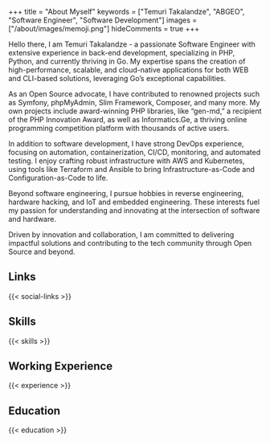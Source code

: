 +++
title = "About Myself"
keywords = ["Temuri Takalandze", "ABGEO", "Software Engineer", "Software Development"]
images = ["/about/images/memoji.png"]
hideComments = true
+++

Hello there, I am Temuri Takalandze - a passionate Software Engineer with extensive experience in back-end development, specializing in PHP, Python, and currently thriving in Go. My expertise spans the creation of high-performance, scalable, and cloud-native applications for both WEB and CLI-based solutions, leveraging Go’s exceptional capabilities.

As an Open Source advocate, I have contributed to renowned projects such as Symfony, phpMyAdmin, Slim Framework, Composer, and many more. My own projects include award-winning PHP libraries, like “gen-md,” a recipient of the PHP Innovation Award, as well as Informatics.Ge, a thriving online programming competition platform with thousands of active users.

In addition to software development, I have strong DevOps experience, focusing on automation, containerization, CI/CD, monitoring, and automated testing. I enjoy crafting robust infrastructure with AWS and Kubernetes, using tools like Terraform and Ansible to bring Infrastructure-as-Code and Configuration-as-Code to life.

Beyond software engineering, I pursue hobbies in reverse engineering, hardware hacking, and IoT and embedded engineering. These interests fuel my passion for understanding and innovating at the intersection of software and hardware.

Driven by innovation and collaboration, I am committed to delivering impactful solutions and contributing to the tech community through Open Source and beyond.

## Links

{{< social-links >}}

## Skills

{{< skills >}}

## Working Experience

{{< experience >}}

## Education

{{< education >}}
